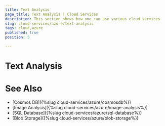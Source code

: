 ```yaml
---
title: Text Analysis
page_title: Text Analysis | Cloud Services
description: This section shows how one can use various cloud services like GoogleCloud, AWS, and Azure with the Telerik UI For Winforms suite.
slug: cloud-services/azure/text-analysis
tags: cloud,azure
published: true
position: 5

---
```


# Text Analysis



# See Also

* [Cosmos DB]({%slug cloud-services/azure/cosmosdb%})
* [Image Analysis]({%slug cloud-services/azure/image-analysis%})
* [SQL Database]({%slug cloud-services/azure/sql-database%})
* [Blob Storage]({%slug cloud-services/azure/blob-storage%})